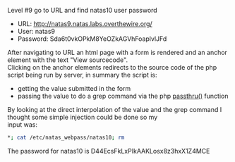 Level #9 go to URL and find natas10 user password

- URL: http://natas9.natas.labs.overthewire.org/
- User: natas9
- Password: Sda6t0vkOPkM8YeOZkAGVhFoaplvlJFd

After navigating to URL an html page with a form is rendered and an anchor element with the text "View sourcecode".  
Clicking on the anchor elements redirects to the source code of the php script being run by server, in summary the script is:
- getting the value submitted in the form
- passing the value to do a grep command via the php [passthru()](https://www.php.net/manual/en/function.passthru.php) function 
  
By looking at the direct interpolation of the value and the grep command I thought some simple injection could be done so my  
input was:  
  
```Bash
*; cat /etc/natas_webpass/natas10; rm
```
  
The password for natas10 is D44EcsFkLxPIkAAKLosx8z3hxX1Z4MCE
